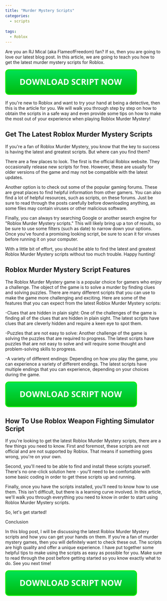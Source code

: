 ```yaml
---
title: "Murder Mystery Scripts"
categories:
  - scripts
  
tags:
  - Roblox
---
```


Are you an RJ Mical (aka FlameofFreedom) fan? If so, then you are going to love our latest blog post. In this article, we are going to teach you how to get the latest murder mystery scripts for Roblox.

[![script button](https://github.com/robloxpaste/robloxpaste.github.io/blob/main/script_button.png?raw=true)](https://rbxpaste.com/latest-script)


If you're new to Roblox and want to try your hand at being a detective, then this is the article for you. We will walk you through step by step on how to obtain the scripts in a safe way and even provide some tips on how to make the most out of your experience when playing Roblox Murder Mystery!

## Get The Latest Roblox Murder Mystery Scripts

If you're a fan of Roblox Murder Mystery, you know that the key to success is having the latest and greatest scripts. But where can you find them?

There are a few places to look. The first is the official Roblox website. They occasionally release new scripts for free. However, these are usually for older versions of the game and may not be compatible with the latest updates.

Another option is to check out some of the popular gaming forums. These are great places to find helpful information from other gamers. You can also find a lot of helpful resources, such as scripts, on these forums. Just be sure to read through the posts carefully before downloading anything, as some files may contain viruses or other malicious software.

Finally, you can always try searching Google or another search engine for "Roblox Murder Mystery scripts." This will likely bring up a ton of results, so be sure to use some filters (such as date) to narrow down your options. Once you've found a promising looking script, be sure to scan it for viruses before running it on your computer.

With a little bit of effort, you should be able to find the latest and greatest Roblox Murder Mystery scripts without too much trouble. Happy hunting!

## Roblox Murder Mystery Script Features

The Roblox Murder Mystery game is a popular choice for gamers who enjoy a challenge. The object of the game is to solve a murder by finding clues and solving puzzles. There are many different scripts that you can use to make the game more challenging and exciting. Here are some of the features that you can expect from the latest Roblox Murder Mystery scripts:

-Clues that are hidden in plain sight: One of the challenges of the game is finding all of the clues that are hidden in plain sight. The latest scripts have clues that are cleverly hidden and require a keen eye to spot them.

-Puzzles that are not easy to solve: Another challenge of the game is solving the puzzles that are required to progress. The latest scripts have puzzles that are not easy to solve and will require some thought and problem-solving skills to progress.

-A variety of different endings: Depending on how you play the game, you can experience a variety of different endings. The latest scripts have multiple endings that you can experience, depending on your choices during the game.

[![script button](https://github.com/robloxpaste/robloxpaste.github.io/blob/main/script_button.png?raw=true)](https://rbxpaste.com/latest-script)

## How To Use Roblox Weapon Fighting Simulator Script

If you're looking to get the latest Roblox Murder Mystery scripts, there are a few things you need to know. First and foremost, these scripts are not official and are not supported by Roblox. That means if something goes wrong, you're on your own.

Second, you'll need to be able to find and install these scripts yourself. There's no one-click solution here - you'll need to be comfortable with some basic coding in order to get these scripts up and running.

Finally, once you have the scripts installed, you'll need to know how to use them. This isn't difficult, but there is a learning curve involved. In this article, we'll walk you through everything you need to know in order to start using Roblox Murder Mystery scripts.

So, let's get started!

Conclusion

In this blog post, I will be discussing the latest Roblox Murder Mystery scripts and how you can get your hands on them. If you're a fan of murder mystery games, then you will definitely want to check these out. The scripts are high quality and offer a unique experience. I have put together some helpful tips to make using the scripts as easy as possible for you. Make sure to read through the post before getting started so you know exactly what to do. See you next time!

[![script button](https://github.com/robloxpaste/robloxpaste.github.io/blob/main/script_button.png?raw=true)](https://rbxpaste.com/latest-script)